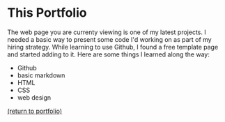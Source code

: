 # This Portfolio

The web page you are currenty viewing is one of my latest projects. I needed a basic way to present some code I'd working on as part of my hiring strategy. While learning to use Github, I found a free template page and started adding to it. Here are some things I learned along the way:

* Github
* basic markdown
* HTML
* CSS
* web design



<a href="https://rowcased.github.io/">(return to portfolio)</a>
